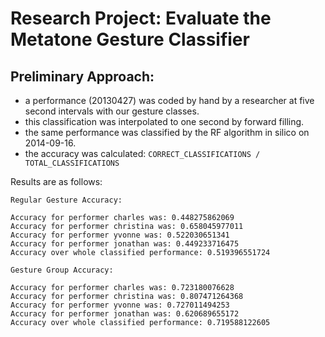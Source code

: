# Research Project: Evaluate the Metatone Gesture Classifier

## Preliminary Approach:

- a performance (20130427) was coded by hand by a researcher at five second intervals with our gesture classes. 
- this classification was interpolated to one second by forward filling.
- the same performance was classified by the RF algorithm in silico on 2014-09-16.
- the accuracy was calculated:  `CORRECT_CLASSIFICATIONS / TOTAL_CLASSIFICATIONS`

Results are as follows:

    Regular Gesture Accuracy:

    Accuracy for performer charles was: 0.448275862069
    Accuracy for performer christina was: 0.658045977011
    Accuracy for performer yvonne was: 0.522030651341
    Accuracy for performer jonathan was: 0.449233716475
    Accuracy over whole classified performance: 0.519396551724

    Gesture Group Accuracy: 

    Accuracy for performer charles was: 0.723180076628
    Accuracy for performer christina was: 0.807471264368
    Accuracy for performer yvonne was: 0.727011494253
    Accuracy for performer jonathan was: 0.620689655172
    Accuracy over whole classified performance: 0.719588122605